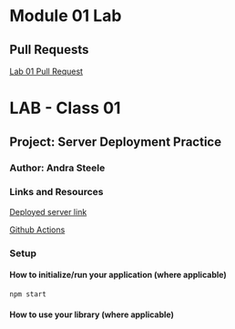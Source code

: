 # Module 01 Lab

## Pull Requests

[Lab 01 Pull Request](https://github.com/asteele1493/server-deployment-practice/pull/2)

# LAB - Class 01

## Project: Server Deployment Practice

### Author: Andra Steele

### Links and Resources

[Deployed server link](https://server-deployment.onrender.com/)

[Github Actions](https://github.com/asteele1493/server-deployment-practice/actions)

### Setup


#### How to initialize/run your application (where applicable)

`npm start`

#### How to use your library (where applicable)

